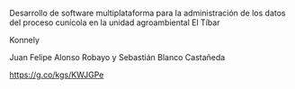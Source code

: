 Desarrollo de software multiplataforma para la administración de los datos del proceso cunícola en la unidad agroambiental El Tíbar 


Konnely 

 
Juan Felipe Alonso Robayo y Sebastián Blanco Castañeda 

https://g.co/kgs/KWJGPe
